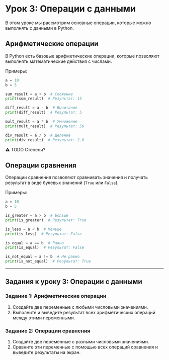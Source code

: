 # Урок 3: Операции с данными

В этом уроке мы рассмотрим основные операции, которые можно выполнять с данными в Python.

## Арифметические операции

В Python есть базовые арифметические операции, которые позволяют выполнять математические действия с числами.

Примеры:
```python
a = 10
b = 5

sum_result = a + b  # Сложение
print(sum_result)  # Результат: 15

diff_result = a - b  # Вычитание
print(diff_result)  # Результат: 5

mult_result = a * b  # Умножение
print(mult_result)  # Результат: 50

div_result = a / b  # Деление
print(div_result)  # Результат: 2.0
```

:warning: TODO Степени?

## Операции сравнения

Операции сравнения позволяют сравнивать значения и получать результат в виде булевых значений (`True` или `False`).

Примеры:
```python
a = 10
b = 5

is_greater = a > b  # Больше
print(is_greater)  # Результат: True

is_less = a < b  # Меньше
print(is_less)  # Результат: False

is_equal = a == b  # Равно
print(is_equal)  # Результат: False

is_not_equal = a != b  # Не равно
print(is_not_equal)  # Результат: True
```

---

## Задания к уроку 3: Операции с данными

### Задание 1: Арифметические операции

1. Создайте две переменные с любыми числовыми значениями.
2. Выполните и выведите результат всех арифметических операций между этими переменными.

### Задание 2: Операции сравнения

1. Создайте две переменные с разными числовыми значениями.
2. Сравните эти переменные с помощью всех операций сравнения и выведите результаты на экран.
